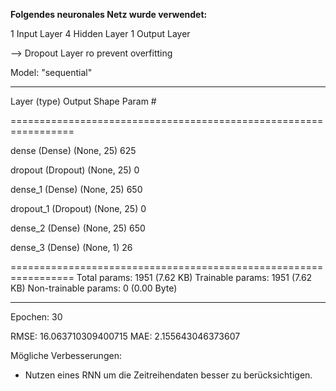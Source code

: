 **Folgendes neuronales Netz wurde verwendet:**


1 Input Layer
4 Hidden Layer
1 Output Layer

--> Dropout Layer ro prevent overfitting


Model: "sequential"
_________________________________________________________________

 Layer (type)                Output Shape              Param #   
 
=================================================================

 dense (Dense)             (None, 25)                625       
                                                                 
 dropout (Dropout)         (None, 25)                0         
                                                                 
 dense_1 (Dense)             (None, 25)                650       
                                                                 
 dropout_1 (Dropout)         (None, 25)                0         
                                                                 
 dense_2 (Dense)             (None, 25)                650            
                                                                 
 dense_3 (Dense)             (None, 1)                 26        
                                                                 
=================================================================
Total params: 1951 (7.62 KB)
Trainable params: 1951 (7.62 KB)
Non-trainable params: 0 (0.00 Byte)
_________________________________________________________________



Epochen: 30

RMSE:  16.063710309400715
MAE:  2.155643046373607

Mögliche Verbesserungen: 
- Nutzen eines RNN um die Zeitreihendaten besser zu berücksichtigen.
